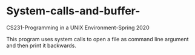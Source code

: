 # System-calls-and-buffer-

CS231-Programming in a UNIX Environment-Spring 2020 

This program uses system calls to open a file as command line argument and then print it backwards. 
